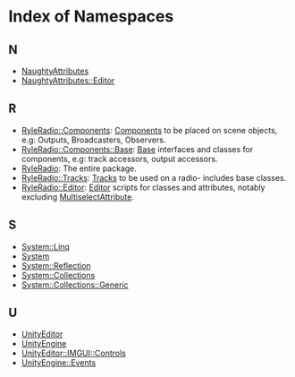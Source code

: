 # Index of Namespaces

## N

* [NaughtyAttributes](d1/d7c/namespace_naughty_attributes.md#d1/d7c/namespace_naughty_attributes)
* [NaughtyAttributes::Editor](d2/da4/namespace_naughty_attributes_1_1_editor.md#d2/da4/namespace_naughty_attributes_1_1_editor)

## R

* [RyleRadio::Components](da/d43/namespace_ryle_radio_1_1_components.md#da/d43/namespace_ryle_radio_1_1_components): [Components](da/d43/namespace_ryle_radio_1_1_components.md#da/d43/namespace_ryle_radio_1_1_components) to be placed on scene objects, e.g: Outputs, Broadcasters, Observers.
* [RyleRadio::Components::Base](db/d1f/namespace_ryle_radio_1_1_components_1_1_base.md#db/d1f/namespace_ryle_radio_1_1_components_1_1_base): [Base](db/d1f/namespace_ryle_radio_1_1_components_1_1_base.md#db/d1f/namespace_ryle_radio_1_1_components_1_1_base) interfaces and classes for components, e.g: track accessors, output accessors.
* [RyleRadio](da/d5f/namespace_ryle_radio.md#da/d5f/namespace_ryle_radio): The entire package.
* [RyleRadio::Tracks](d0/d28/namespace_ryle_radio_1_1_tracks.md#d0/d28/namespace_ryle_radio_1_1_tracks): [Tracks](d0/d28/namespace_ryle_radio_1_1_tracks.md#d0/d28/namespace_ryle_radio_1_1_tracks) to be used on a radio- includes base classes.
* [RyleRadio::Editor](de/da0/namespace_ryle_radio_1_1_editor.md#de/da0/namespace_ryle_radio_1_1_editor): [Editor](de/da0/namespace_ryle_radio_1_1_editor.md#de/da0/namespace_ryle_radio_1_1_editor) scripts for classes and attributes, notably excluding [MultiselectAttribute](d4/dfd/class_ryle_radio_1_1_multiselect_attribute.md#d4/dfd/class_ryle_radio_1_1_multiselect_attribute).

## S

* [System::Linq](d5/de4/namespace_system_1_1_linq.md#d5/de4/namespace_system_1_1_linq)
* [System](d8/dd0/namespace_system.md#d8/dd0/namespace_system)
* [System::Reflection](d0/d9d/namespace_system_1_1_reflection.md#d0/d9d/namespace_system_1_1_reflection)
* [System::Collections](d5/da7/namespace_system_1_1_collections.md#d5/da7/namespace_system_1_1_collections)
* [System::Collections::Generic](d9/d1b/namespace_system_1_1_collections_1_1_generic.md#d9/d1b/namespace_system_1_1_collections_1_1_generic)

## U

* [UnityEditor](d8/d5f/namespace_unity_editor.md#d8/d5f/namespace_unity_editor)
* [UnityEngine](d3/d82/namespace_unity_engine.md#d3/d82/namespace_unity_engine)
* [UnityEditor::IMGUI::Controls](dc/dea/namespace_unity_editor_1_1_i_m_g_u_i_1_1_controls.md#dc/dea/namespace_unity_editor_1_1_i_m_g_u_i_1_1_controls)
* [UnityEngine::Events](d6/dee/namespace_unity_engine_1_1_events.md#d6/dee/namespace_unity_engine_1_1_events)